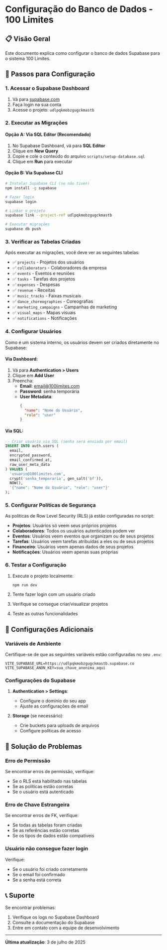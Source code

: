 # Configuração do Banco de Dados - 100 Limites

## 📋 Visão Geral

Este documento explica como configurar o banco de dados Supabase para o sistema 100 Limites.

## 🚀 Passos para Configuração

### 1. Acessar o Supabase Dashboard

1. Vá para [supabase.com](https://supabase.com)
2. Faça login na sua conta
3. Acesse o projeto: `udlpqkmobzgugckmastb`

### 2. Executar as Migrações

#### Opção A: Via SQL Editor (Recomendado)

1. No Supabase Dashboard, vá para **SQL Editor**
2. Clique em **New Query**
3. Copie e cole o conteúdo do arquivo `scripts/setup-database.sql`
4. Clique em **Run** para executar

#### Opção B: Via Supabase CLI

```bash
# Instalar Supabase CLI (se não tiver)
npm install -g supabase

# Fazer login
supabase login

# Linkar o projeto
supabase link --project-ref udlpqkmobzgugckmastb

# Executar migrações
supabase db push
```

### 3. Verificar as Tabelas Criadas

Após executar as migrações, você deve ver as seguintes tabelas:

- ✅ `projects` - Projetos dos usuários
- ✅ `collaborators` - Colaboradores da empresa
- ✅ `events` - Eventos e reuniões
- ✅ `tasks` - Tarefas dos projetos
- ✅ `expenses` - Despesas
- ✅ `revenue` - Receitas
- ✅ `music_tracks` - Faixas musicais
- ✅ `dance_choreographies` - Coreografias
- ✅ `marketing_campaigns` - Campanhas de marketing
- ✅ `visual_maps` - Mapas visuais
- ✅ `notifications` - Notificações

### 4. Configurar Usuários

Como é um sistema interno, os usuários devem ser criados diretamente no Supabase:

#### Via Dashboard:
1. Vá para **Authentication > Users**
2. Clique em **Add User**
3. Preencha:
   - **Email**: email@100limites.com
   - **Password**: senha temporária
   - **User Metadata**: 
     ```json
     {
       "name": "Nome do Usuário",
       "role": "user"
     }
     ```

#### Via SQL:
```sql
-- Criar usuário via SQL (senha será enviada por email)
INSERT INTO auth.users (
  email,
  encrypted_password,
  email_confirmed_at,
  raw_user_meta_data
) VALUES (
  'usuario@100limites.com',
  crypt('senha_temporaria', gen_salt('bf')),
  NOW(),
  '{"name": "Nome do Usuário", "role": "user"}'
);
```

### 5. Configurar Políticas de Segurança

As políticas de Row Level Security (RLS) já estão configuradas no script:

- **Projetos**: Usuários só veem seus próprios projetos
- **Colaboradores**: Todos os usuários autenticados podem ver
- **Eventos**: Usuários veem eventos que organizam ou de seus projetos
- **Tarefas**: Usuários veem tarefas atribuídas a eles ou de seus projetos
- **Financeiro**: Usuários veem apenas dados de seus projetos
- **Notificações**: Usuários veem apenas suas próprias

### 6. Testar a Configuração

1. Execute o projeto localmente:
   ```bash
   npm run dev
   ```

2. Tente fazer login com um usuário criado
3. Verifique se consegue criar/visualizar projetos
4. Teste as outras funcionalidades

## 🔧 Configurações Adicionais

### Variáveis de Ambiente

Certifique-se de que as seguintes variáveis estão configuradas no seu `.env`:

```env
VITE_SUPABASE_URL=https://udlpqkmobzgugckmastb.supabase.co
VITE_SUPABASE_ANON_KEY=sua_chave_anonima_aqui
```

### Configurações do Supabase

1. **Authentication > Settings**:
   - Configure o domínio do seu app
   - Ajuste as configurações de email

2. **Storage** (se necessário):
   - Crie buckets para uploads de arquivos
   - Configure políticas de acesso

## 🐛 Solução de Problemas

### Erro de Permissão
Se encontrar erros de permissão, verifique:
- Se o RLS está habilitado nas tabelas
- Se as políticas estão corretas
- Se o usuário está autenticado

### Erro de Chave Estrangeira
Se encontrar erros de FK, verifique:
- Se todas as tabelas foram criadas
- Se as referências estão corretas
- Se os tipos de dados estão compatíveis

### Usuário não consegue fazer login
Verifique:
- Se o usuário foi criado corretamente
- Se o email foi confirmado
- Se a senha está correta

## 📞 Suporte

Se encontrar problemas:
1. Verifique os logs no Supabase Dashboard
2. Consulte a documentação do Supabase
3. Entre em contato com a equipe de desenvolvimento

---

**Última atualização**: 3 de julho de 2025 